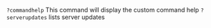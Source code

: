 `?commandhelp` This command will display the custom command help
`?serverupdates` lists server updates
